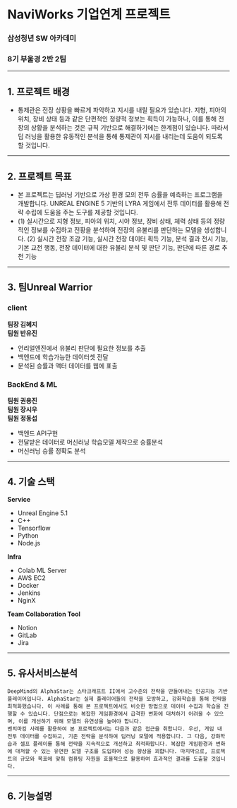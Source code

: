 # NaviWorks 기업연계 프로젝트

### 삼성청년 SW 아카데미

### 8기 부울경 2반 2팀

---

## 1. 프로젝트 배경

-   통제관은 전장 상황을 빠르게 파악하고 지시를 내릴 필요가 있습니다. 지형, 피아의 위치, 장비 상태 등과 같은 단편적인 정량적 정보는 획득이 가능하나, 이를 통해 전장의 상황을 분석하는 것은 규칙 기반으로 해결하기에는 한계점이 있습니다. 따라서 딥 러닝을 활용한 유동적인 분석을 통해 통제관이 지시를 내리는데 도움이 되도록 할 것입니다.

---

## 2. 프로젝트 목표

-   본 프로젝트는 딥러닝 기반으로 가상 환경 모의 전투 승률을 예측하는 프로그램을 개발합니다. UNREAL ENGINE 5 기반의 LYRA 게임에서 전투 데이터를 활용해 전략 수립에 도움을 주는 도구를 제공할 것입니다.
-   (1) 실시간으로 지형 정보, 피아의 위치, 시야 정보, 장비 상태, 체력 상태 등의 정량적인 정보를 수집하고 전황을 분석하여 전장의 유불리를 판단하는 모델을 생성합니다.
    (2) 실시간 전장 조감 기능, 실시간 전장 데이터 획득 기능, 분석 결과 전시 기능, 기본 교전 행동, 전장 데이터에 대한 유불리 분석 및 판단 기능, 판단에 따른 경로 추천 기능

---

## 3. 팀Unreal Warrior

### client

**팀장 김혜지**<br>
**팀원 반유진**<br>

-   언리얼엔진에서 유불리 판단에 필요한 정보를 추출
-   백엔드에 학습가능한 데이터셋 전달
-   분석된 승률과 액터 데이터를 웹에 표출

### BackEnd & ML

**팀원 권용진**<br>
**팀원 장시우**<br>
**팀원 정동섭**<br>

-   백엔드 API구현
-   전달받은 데이터로 머신러닝 학습모델 제작으로 승률분석
-   머신러닝 승률 정확도 분석

---

## 4. 기술 스택

**Service**

-   Unreal Engine 5.1
-   C++
-   Tensorflow
-   Python
-   Node.js

**Infra**

-   Colab ML Server
-   AWS EC2
-   Docker
-   Jenkins
-   NginX

**Team Collaboration Tool**

-   Notion
-   GitLab
-   Jira

---

## 5. 유사서비스분석

```PlainText
DeepMind의 AlphaStar는 스타크래프트 II에서 고수준의 전략을 만들어내는 인공지능 기반 플레이어입니다. AlphaStar는 실제 플레이어들의 전략을 모방하고, 강화학습을 통해 전략을 최적화했습니다. 이 사례를 통해 본 프로젝트에서도 비슷한 방법으로 데이터 수집과 학습을 진행할 수 있습니다. 단점으로는 복잡한 게임환경에서 급격한 변화에 대처하기 어려울 수 있으며, 이를 개선하기 위해 모델의 유연성을 높여야 합니다.
벤치마킹 사례를 활용하여 본 프로젝트에서는 다음과 같은 접근을 취합니다. 우선, 게임 내 전투 데이터를 수집하고, 기존 전략을 분석하여 딥러닝 모델에 적용합니다. 그 다음, 강화학습과 셀프 플레이를 통해 전략을 지속적으로 개선하고 최적화합니다. 복잡한 게임환경과 변화에 대처할 수 있는 유연한 모델 구조를 도입하여 성능 향상을 꾀합니다. 마지막으로, 프로젝트의 규모와 목표에 맞춰 컴퓨팅 자원을 효율적으로 활용하여 효과적인 결과를 도출할 것입니다.
```

---

## 6. 기능설명
